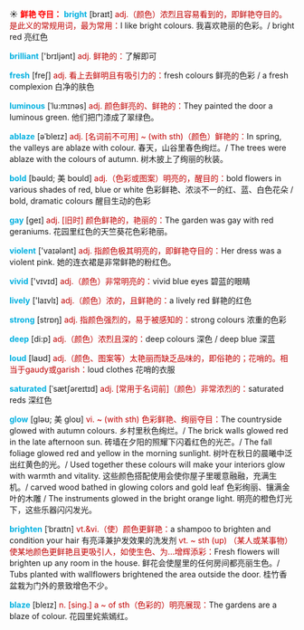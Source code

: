 ☀ <font color="red">**鲜艳 夺目：**</font>
<font color="sky blue">**bright**</font> [braɪt] 
<font color="#c00000">adj.（颜色）浓烈且容易看到的，即鲜艳夺目的。是此义的常规用词，最为常用：</font>I like bright colours. 我喜欢艳丽的色彩。/ bright red 亮红色

<font color="sky blue">**brilliant**</font> ['brɪljənt] 
<font color="#c00000">adj. 鲜艳的：</font>了解即可

<font color="sky blue">**fresh**</font> [freʃ] 
<font color="#c00000">adj. 看上去鲜明且有吸引力的：</font>fresh colours 鲜亮的色彩 / a fresh complexion 白净的肤色
           
<font color="sky blue">**luminous**</font> [ˈlu:mɪnəs]
<font color="#c00000">adj. 颜色鲜亮的、鲜艳的：</font>They painted the door a luminous green. 他们把门漆成了翠绿色。
           
<font color="sky blue">**ablaze**</font> [əˈbleɪz]
<font color="#c00000">adj. [名词前不可用] ~ (with sth)（颜色）鲜艳的：</font>In spring, the valleys are ablaze with colour. 春天，山谷里春色绚烂。/ The trees were ablaze with the colours of autumn. 树木披上了绚丽的秋装。
           
<font color="sky blue">**bold**</font> [bəʊld; 美 boʊld]
<font color="#c00000">adj.（色彩或图案）明亮的，醒目的：</font>bold flowers in various shades of red, blue or white 色彩鲜艳、浓淡不一的红、蓝、白色花朵 / bold, dramatic colours 醒目生动的色彩

<font color="sky blue">**gay**</font> [ɡeɪ] 
<font color="#c00000">adj. [旧时] 颜色鲜艳的，艳丽的：</font>The garden was gay with red geraniums. 花园里红色的天竺葵花色彩艳丽。

<font color="sky blue">**violent**</font> ['vaɪələnt] 
<font color="#c00000">adj. 指颜色极其明亮的，即鲜艳夺目的：</font>Her dress was a violent pink. 她的连衣裙是非常鲜艳的粉红色。

<font color="sky blue">**vivid**</font> ['vɪvɪd] 
<font color="#c00000">adj.（颜色）非常明亮的：</font>vivid blue eyes 碧蓝的眼睛

<font color="sky blue">**lively**</font> ['laɪvlɪ] 
<font color="#c00000">adj.（颜色）浓的，且鲜艳的：</font>a lively red 鲜艳的红色

<font color="sky blue">**strong**</font> [strɒŋ] 
<font color="#c00000">adj. 指颜色强烈的，易于被感知的：</font>strong colours 浓重的色彩

<font color="sky blue">**deep**</font> [di:p] 
<font color="#c00000">adj.（颜色）浓烈且深的：</font>deep colours 深色 / deep blue 深蓝

<font color="sky blue">**loud**</font> [laʊd] 
<font color="#c00000">adj.（颜色、图案等）太艳丽而缺乏品味的，即俗艳的；花哨的。相当于gaudy或garish：</font>loud clothes 花哨的衣服
           
<font color="sky blue">**saturated**</font> [ˈsætʃəreɪtɪd]
<font color="#c00000">adj. [常用于名词前]（颜色）非常浓烈的：</font>saturated reds 深红色           

<font color="sky blue">**glow**</font> [gləʊ; 美 gloʊ]
<font color="#c00000">vi. ~ (with sth) 色彩鲜艳、绚丽夺目：</font>The countryside glowed with autumn colours. 乡村里秋色绚烂。/ The brick walls glowed red in the late afternoon sun. 砖墙在夕阳的照耀下闪着红色的光芒。/ The fall foliage glowed red and yellow in the morning sunlight. 树叶在秋日的晨曦中泛出红黄色的光。/ Used together these colours will make your interiors glow with warmth and vitality. 这些颜色搭配使用会使你屋子里暖意融融，充满生机。/ carved wood bathed in glowing colors and gold leaf 色彩绚丽、镶满金叶的木雕 / The instruments glowed in the bright orange light. 明亮的橙色灯光下，这些乐器闪闪发光。
           
<font color="sky blue">**brighten**</font> [ˈbraɪtn]
<font color="#c00000">vt.&vi.（使）颜色更鲜艳：</font>a shampoo to brighten and condition your hair 有亮泽兼护发效果的洗发剂 <font color="#c00000">vt. ~ sth (up) （某人或某事物）使某地颜色更鲜艳且更吸引人，如使生色、为…增辉添彩：</font>Fresh flowers will brighten up any room in the house. 鲜花会使屋里的任何房间都亮丽生色。/ Tubs planted with wallflowers brightened the area outside the door. 桂竹香盆栽为门外的景致增色不少。
           
<font color="sky blue">**blaze**</font> [bleɪz]
<font color="#c00000">n. [sing.] a ~ of sth（色彩的）明亮展现：</font>The gardens are a blaze of colour. 花园里姹紫嫣红。
